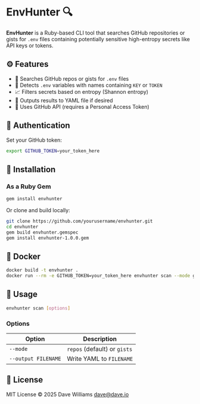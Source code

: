 # EnvHunter 🔍

**EnvHunter** is a Ruby-based CLI tool that searches GitHub repositories or gists for `.env` files containing potentially sensitive high-entropy secrets like API keys or tokens.

## ⚙️ Features

- 🔎 Searches GitHub repos or gists for `.env` files
- 🧪 Detects `.env` variables with names containing `KEY` or `TOKEN`
- 📈 Filters secrets based on entropy (Shannon entropy)
- 💬 Outputs results to YAML file if desired
- 🔐 Uses GitHub API (requires a Personal Access Token)

## 🔐 Authentication

Set your GitHub token:

```bash
export GITHUB_TOKEN=your_token_here
```

## 🧰 Installation

### As a Ruby Gem

```bash
gem install envhunter
```

Or clone and build locally:

```bash
git clone https://github.com/yourusername/envhunter.git
cd envhunter
gem build envhunter.gemspec
gem install envhunter-1.0.0.gem
```

## 🐳 Docker

```bash
docker build -t envhunter .
docker run --rm -e GITHUB_TOKEN=your_token_here envhunter scan --mode gists --output envhunter.yaml
```

## 🚀 Usage

```bash
envhunter scan [options]
```

### Options

| Option              | Description                  |
| ------------------- | ---------------------------- |
| `--mode`            | `repos` (default) or `gists` |
| `--output FILENAME` | Write YAML to `FILENAME`     |

## 📝 License

MIT License © 2025 Dave Williams <dave@dave.io>
